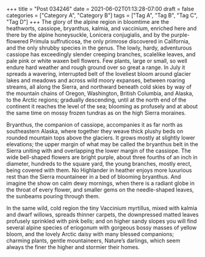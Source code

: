 +++
title = "Post 034246"
date = 2021-06-02T01:13:28-07:00
draft = false
categories = ["Category A", "Category B"]
tags = ["Tag A", "Tag B", "Tag C", "Tag D"]
+++
The glory of the alpine region in bloomtime are the heathworts, cassiope, bryanthus, kalmia, and vaccinium, enriched here and there by the alpine honeysuckle, Lonicera conjugialis, and by the purple-flowered Primula suffruticosa, the only primrose discovered in California, and the only shrubby species in the genus. The lowly, hardy, adventurous cassiope has exceedingly slender creeping branches, scalelike leaves, and pale pink or white waxen bell flowers. Few plants, large or small, so well endure hard weather and rough ground over so great a range. In July it spreads a wavering, interrupted belt of the loveliest bloom around glacier lakes and meadows and across wild moory expanses, between roaring streams, all along the Sierra, and northward beneath cold skies by way of the mountain chains of Oregon, Washington, British Columbia, and Alaska, to the Arctic regions; gradually descending, until at the north end of the continent it reaches the level of the sea; blooming as profusely and at about the same time on mossy frozen tundras as on the high Sierra moraines.

Bryanthus, the companion of cassiope, accompanies it as far north as southeastern Alaska, where together they weave thick plushy beds on rounded mountain tops above the glaciers. It grows mostly at slightly lower elevations; the upper margin of what may be called the bryanthus belt in the Sierra uniting with and overlapping the lower margin of the cassiope. The wide bell-shaped flowers are bright purple, about three fourths of an inch in diameter, hundreds to the square yard, the young branches, mostly erect, being covered with them. No Highlander in heather enjoys more luxurious rest than the Sierra mountaineer in a bed of blooming bryanthus. And imagine the show on calm dewy mornings, when there is a radiant globe in the throat of every flower, and smaller gems on the needle-shaped leaves, the sunbeams pouring through them.

In the same wild, cold region the tiny Vaccinium myrtillus, mixed with kalmia and dwarf willows, spreads thinner carpets, the downpressed matted leaves profusely sprinkled with pink bells; and on higher sandy slopes you will find several alpine species of eriogonum with gorgeous bossy masses of yellow bloom, and the lovely Arctic daisy with many blessed companions; charming plants, gentle mountaineers, Nature’s darlings, which seem always the finer the higher and stormier their homes.
